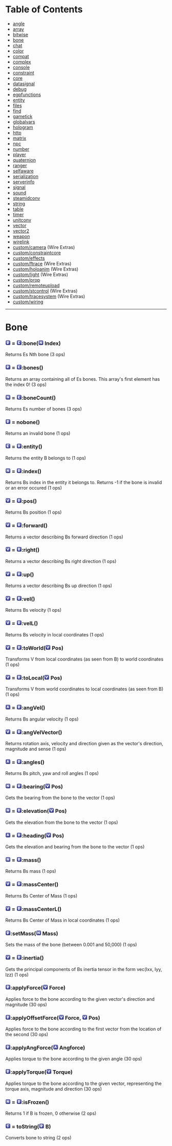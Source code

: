 # Table of Contents

* [angle](e2-docs-angle)
* [array](e2-docs-array)
* [bitwise](e2-docs-bitwise)
* [bone](e2-docs-bone)
* [chat](e2-docs-chat)
* [color](e2-docs-color)
* [compat](e2-docs-compat)
* [complex](e2-docs-complex)
* [console](e2-docs-console)
* [constraint](e2-docs-constraint)
* [core](e2-docs-core)
* [datasignal](e2-docs-datasignal)
* [debug](e2-docs-debug)
* [egpfunctions](e2-docs-egpfunctions)
* [entity](e2-docs-entity)
* [files](e2-docs-files)
* [find](e2-docs-find)
* [gametick](e2-docs-gametick)
* [globalvars](e2-docs-globalvars)
* [hologram](e2-docs-hologram)
* [http](e2-docs-http)
* [matrix](e2-docs-matrix)
* [npc](e2-docs-npc)
* [number](e2-docs-number)
* [player](e2-docs-player)
* [quaternion](e2-docs-quaternion)
* [ranger](e2-docs-ranger)
* [selfaware](e2-docs-selfaware)
* [serialization](e2-docs-serialization)
* [serverinfo](e2-docs-serverinfo)
* [signal](e2-docs-signal)
* [sound](e2-docs-sound)
* [steamidconv](e2-docs-steamidconv)
* [string](e2-docs-string)
* [table](e2-docs-table)
* [timer](e2-docs-timer)
* [unitconv](e2-docs-unitconv)
* [vector](e2-docs-vector)
* [vector2](e2-docs-vector2)
* [weapon](e2-docs-weapon)
* [wirelink](e2-docs-wirelink)
* [custom/camera](e2-docs-custom-camera) (Wire Extras)
* [custom/constraintcore](e2-docs-custom-constraintcore)
* [custom/effects](e2-docs-custom-effects)
* [custom/ftrace](e2-docs-custom-ftrace) (Wire Extras)
* [custom/holoanim](e2-docs-custom-holoanim) (Wire Extras)
* [custom/light](e2-docs-custom-light) (Wire Extras)
* [custom/prop](e2-docs-custom-prop)
* [custom/remoteupload](e2-docs-custom-remoteupload)
* [custom/stcontrol](e2-docs-custom-stcontrol) (Wire Extras)
* [custom/tracesystem](e2-docs-custom-tracesystem) (Wire Extras)
* [custom/wiring](e2-docs-custom-wiring)
***

# Bone

### ![Bone](Type-Bone.png "Bone") = ![Entity](Type-Entity.png "Entity"):bone(![Number](Type-Number.png "Number") Index)

Returns Es Nth bone (3 ops)

### ![Array](Type-Array.png "Array") = ![Entity](Type-Entity.png "Entity"):bones()

Returns an array containing all of Es bones. This array's first element has the index 0! (3 ops)

### ![Number](Type-Number.png "Number") = ![Entity](Type-Entity.png "Entity"):boneCount()

Returns Es number of bones (3 ops)

### ![Bone](Type-Bone.png "Bone") = nobone()

Returns an invalid bone (1 ops)

### ![Entity](Type-Entity.png "Entity") = ![Bone](Type-Bone.png "Bone"):entity()

Returns the entity B belongs to (1 ops)

### ![Number](Type-Number.png "Number") = ![Bone](Type-Bone.png "Bone"):index()

Returns Bs index in the entity it belongs to. Returns -1 if the bone is invalid or an error occured (1 ops)

### ![Vector](Type-Vector.png "Vector") = ![Bone](Type-Bone.png "Bone"):pos()

Returns Bs position (1 ops)

### ![Vector](Type-Vector.png "Vector") = ![Bone](Type-Bone.png "Bone"):forward()

Returns a vector describing Bs forward direction (1 ops)

### ![Vector](Type-Vector.png "Vector") = ![Bone](Type-Bone.png "Bone"):right()

Returns a vector describing Bs right direction (1 ops)

### ![Vector](Type-Vector.png "Vector") = ![Bone](Type-Bone.png "Bone"):up()

Returns a vector describing Bs up direction (1 ops)

### ![Vector](Type-Vector.png "Vector") = ![Bone](Type-Bone.png "Bone"):vel()

Returns Bs velocity (1 ops)

### ![Vector](Type-Vector.png "Vector") = ![Bone](Type-Bone.png "Bone"):velL()

Returns Bs velocity in local coordinates (1 ops)

### ![Vector](Type-Vector.png "Vector") = ![Bone](Type-Bone.png "Bone"):toWorld(![Vector](Type-Vector.png "Vector") Pos)

Transforms V from local coordinates (as seen from B) to world coordinates (1 ops)

### ![Vector](Type-Vector.png "Vector") = ![Bone](Type-Bone.png "Bone"):toLocal(![Vector](Type-Vector.png "Vector") Pos)

Transforms V from world coordinates to local coordinates (as seen from B) (1 ops)

### ![Angle](Type-Angle.png "Angle") = ![Bone](Type-Bone.png "Bone"):angVel()

Returns Bs angular velocity (1 ops)

### ![Vector](Type-Vector.png "Vector") = ![Bone](Type-Bone.png "Bone"):angVelVector()

Returns rotation axis, velocity and direction given as the vector's direction, magnitude and sense (1 ops)

### ![Angle](Type-Angle.png "Angle") = ![Bone](Type-Bone.png "Bone"):angles()

Returns Bs pitch, yaw and roll angles (1 ops)

### ![Number](Type-Number.png "Number") = ![Bone](Type-Bone.png "Bone"):bearing(![Vector](Type-Vector.png "Vector") Pos)

Gets the bearing from the bone to the vector (1 ops)

### ![Number](Type-Number.png "Number") = ![Bone](Type-Bone.png "Bone"):elevation(![Vector](Type-Vector.png "Vector") Pos)

Gets the elevation from the bone to the vector (1 ops)

### ![Angle](Type-Angle.png "Angle") = ![Bone](Type-Bone.png "Bone"):heading(![Vector](Type-Vector.png "Vector") Pos)

Gets the elevation and bearing from the bone to the vector (1 ops)

### ![Number](Type-Number.png "Number") = ![Bone](Type-Bone.png "Bone"):mass()

Returns Bs mass (1 ops)

### ![Vector](Type-Vector.png "Vector") = ![Bone](Type-Bone.png "Bone"):massCenter()

Returns Bs Center of Mass (1 ops)

### ![Vector](Type-Vector.png "Vector") = ![Bone](Type-Bone.png "Bone"):massCenterL()

Returns Bs Center of Mass in local coordinates (1 ops)

### ![Bone](Type-Bone.png "Bone"):setMass(![Number](Type-Number.png "Number") Mass)

Sets the mass of the bone (between 0.001 and 50,000) (1 ops)

### ![Vector](Type-Vector.png "Vector") = ![Bone](Type-Bone.png "Bone"):inertia()

Gets the principal components of Bs inertia tensor in the form vec(Ixx, Iyy, Izz) (1 ops)

### ![Bone](Type-Bone.png "Bone"):applyForce(![Vector](Type-Vector.png "Vector") Force)

Applies force to the bone according to the given vector's direction and magnitude (30 ops)

### ![Bone](Type-Bone.png "Bone"):applyOffsetForce(![Vector](Type-Vector.png "Vector") Force, ![Vector](Type-Vector.png "Vector") Pos)

Applies force to the bone according to the first vector from the location of the second (30 ops)

### ![Bone](Type-Bone.png "Bone"):applyAngForce(![Angle](Type-Angle.png "Angle") Angforce)

Applies torque to the bone according to the given angle (30 ops)

### ![Bone](Type-Bone.png "Bone"):applyTorque(![Vector](Type-Vector.png "Vector") Torque)

Applies torque to the bone according to the given vector, representing the torque axis, magnitude and direction (30 ops)

### ![Number](Type-Number.png "Number") = ![Bone](Type-Bone.png "Bone"):isFrozen()

Returns 1 if B is frozen, 0 otherwise (2 ops)

### ![String](Type-String.png "String") = toString(![Bone](Type-Bone.png "Bone") B)

Converts bone to string (2 ops)